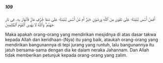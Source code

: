##### 109

<span class="ayah">أَفَمَنْ أَسَّسَ بُنْيَٰنَهُۥ عَلَىٰ تَقْوَىٰ مِنَ ٱللَّهِ وَرِضْوَٰنٍ خَيْرٌ أَم مَّنْ أَسَّسَ بُنْيَٰنَهُۥ عَلَىٰ شَفَا جُرُفٍ هَارٍۢ فَٱنْهَارَ بِهِۦ فِى نَارِ جَهَنَّمَ ۗ وَٱللَّهُ لَا يَهْدِى ٱلْقَوْمَ ٱلظَّٰلِمِينَ</span>

<span class="ayah_translation">Maka apakah orang-orang yang mendirikan mesjidnya di atas dasar takwa kepada Allah dan keridhaan-(Nya) itu yang baik, ataukah orang-orang yang mendirikan bangunannya di tepi jurang yang runtuh, lalu bangunannya itu jatuh bersama-sama dengan dia ke dalam neraka Jahannam. Dan Allah tidak memberikan petunjuk kepada orang-orang yang zalim.</span>
